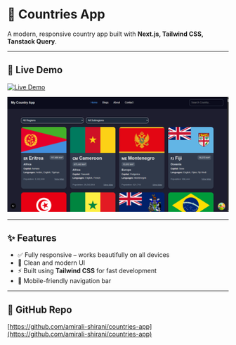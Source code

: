 # 💼 Countries App

A modern, responsive country app built with **Next.js, Tailwind CSS, Tanstack Query**.

---

## 🚀 Live Demo

[![Live Demo](https://img.shields.io/badge/View%20Live%20Demo-00C853?style=for-the-badge&logo=vercel&logoColor=white)](https://global-countries.vercel.app)

<p align="center">
  <a href="https://global-countries.vercel.app" target="_blank" rel="noopener noreferrer">
    <img src="https://raw.githubusercontent.com/amirali-shirani/countries-app/master/public/assets/images/Country%20App.png" alt="Countries App Screenshot" width="800" />
  </a>
</p>

---

## ✨ Features

- ✅ Fully responsive – works beautifully on all devices  
- 🎨 Clean and modern UI  
- ⚡ Built using **Tailwind CSS** for fast development  
- 📱 Mobile-friendly navigation bar  

---

## 📂 GitHub Repo

[https://github.com/amirali-shirani/countries-app](https://github.com/amirali-shirani/countries-app)
